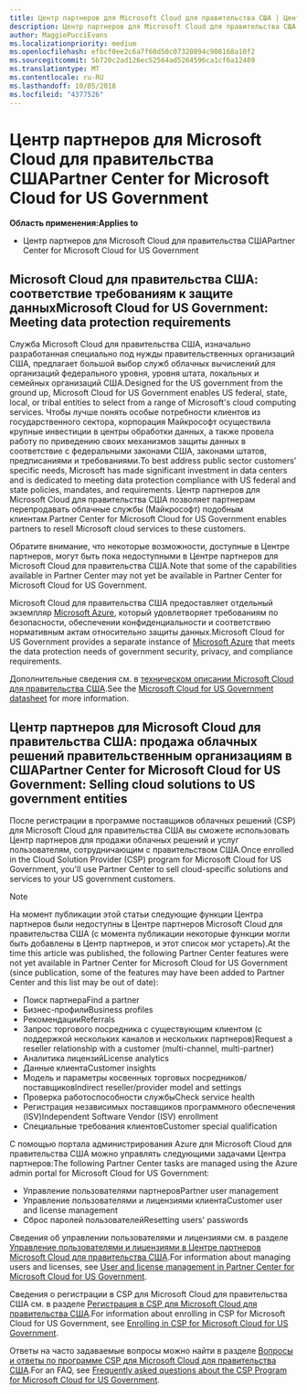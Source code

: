 ```yaml
---
title: Центр партнеров для Microsoft Cloud для правительства США | Центр партнеров для Microsoft Cloud для правительства США
description: Центр партнеров для Microsoft Cloud для правительства США — это деловой портал для партнеров корпорации Майкрософт, которые желают предложить облачные решения Microsoft Cloud своим клиентам, сотрудничающим с правительственными учреждениями в США.
author: MaggiePucciEvans
ms.localizationpriority: medium
ms.openlocfilehash: efbcf0ee2c6a7f60d50c07320894c908168a10f2
ms.sourcegitcommit: 5b720c2ad126ec52564ad5264596ca1cf6a12489
ms.translationtype: MT
ms.contentlocale: ru-RU
ms.lasthandoff: 10/05/2018
ms.locfileid: "4377526"
---
```

# <a name="partner-center-for-microsoft-cloud-for-us-government"></a><span data-ttu-id="db009-103">Центр партнеров для Microsoft Cloud для правительства США</span><span class="sxs-lookup"><span data-stu-id="db009-103">Partner Center for Microsoft Cloud for US Government</span></span>

**<span data-ttu-id="db009-104">Область применения:</span><span class="sxs-lookup"><span data-stu-id="db009-104">Applies to</span></span>**

-  <span data-ttu-id="db009-105">Центр партнеров для Microsoft Cloud для правительства США</span><span class="sxs-lookup"><span data-stu-id="db009-105">Partner Center for Microsoft Cloud for US Government</span></span>

## <a name="microsoft-cloud-for-us-government-meeting-data-protection-requirements"></a><span data-ttu-id="db009-106">Microsoft Cloud для правительства США: соответствие требованиям к защите данных</span><span class="sxs-lookup"><span data-stu-id="db009-106">Microsoft Cloud for US Government: Meeting data protection requirements</span></span> 

<span data-ttu-id="db009-107">Служба Microsoft Cloud для правительства США, изначально разработанная специально под нужды правительственных организаций США, предлагает большой выбор служб облачных вычислений для организаций федерального уровня, уровня штата, локальных и семейных организаций США.</span><span class="sxs-lookup"><span data-stu-id="db009-107">Designed for the US government from the ground up, Microsoft Cloud for US Government enables US federal, state, local, or tribal entities to select from a range of Microsoft's cloud computing services.</span></span> <span data-ttu-id="db009-108">Чтобы лучше понять особые потребности клиентов из государственного сектора, корпорация Майкрософт осуществила крупные инвестиции в центры обработки данных, а также провела работу по приведению своих механизмов защиты данных в соответствие с федеральными законами США, законами штатов, предписаниями и требованиями.</span><span class="sxs-lookup"><span data-stu-id="db009-108">To best address public sector customers’ specific needs, Microsoft has made significant investment in data centers and is dedicated to meeting data protection compliance with US federal and state policies, mandates, and requirements.</span></span> <span data-ttu-id="db009-109">Центр партнеров для Microsoft Cloud для правительства США позволяет партнерам перепродавать облачные службы (Майкрософт) подобным клиентам.</span><span class="sxs-lookup"><span data-stu-id="db009-109">Partner Center for Microsoft Cloud for US Government enables partners to resell Microsoft cloud services to these customers.</span></span>

<span data-ttu-id="db009-110">Обратите внимание, что некоторые возможности, доступные в Центре партнеров, могут быть пока недоступными в Центре партнеров для Microsoft Cloud для правительства США.</span><span class="sxs-lookup"><span data-stu-id="db009-110">Note that some of the capabilities available in Partner Center may not yet be available in Partner Center for Microsoft Cloud for US Government.</span></span>

<span data-ttu-id="db009-111">Microsoft Cloud для правительства США предоставляет отдельный экземпляр [Microsoft Azure](https://azure.microsoft.com/en-us/overview/clouds/government/), который удовлетворяет требованиям по безопасности, обеспечении конфиденциальности и соответствию нормативным актам относительно защиты данных.</span><span class="sxs-lookup"><span data-stu-id="db009-111">Microsoft Cloud for US Government provides a separate instance of [Microsoft Azure](https://azure.microsoft.com/en-us/overview/clouds/government/) that meets the data protection needs of government security, privacy, and compliance requirements.</span></span> 

<span data-ttu-id="db009-112">Дополнительные сведения см. в [техническом описании Microsoft Cloud для правительства США](http://download.microsoft.com/download/C/9/C/C9CA3002-DFC4-4ADA-841F-DF42AEC042FB/Microsoft_Azure_Government_Datasheet_EN_US.PDF).</span><span class="sxs-lookup"><span data-stu-id="db009-112">See the [Microsoft Cloud for US Government datasheet](http://download.microsoft.com/download/C/9/C/C9CA3002-DFC4-4ADA-841F-DF42AEC042FB/Microsoft_Azure_Government_Datasheet_EN_US.PDF) for more information.</span></span>

## <a name="partner-center-for-microsoft-cloud-for-us-government-selling-cloud-solutions-to-us-government-entities"></a><span data-ttu-id="db009-113">Центр партнеров для Microsoft Cloud для правительства США: продажа облачных решений правительственным организациям в США</span><span class="sxs-lookup"><span data-stu-id="db009-113">Partner Center for Microsoft Cloud for US Government: Selling cloud solutions to US government entities</span></span>

<span data-ttu-id="db009-114">После регистрации в программе поставщиков облачных решений (CSP) для Microsoft Cloud для правительства США вы сможете использовать Центр партнеров для продажи облачных решений и услуг пользователям, сотрудничающим с правительством США.</span><span class="sxs-lookup"><span data-stu-id="db009-114">Once enrolled in the Cloud Solution Provider (CSP) program for Microsoft Cloud for US Government, you'll use Partner Center to sell cloud-specific solutions and services to your US government customers.</span></span> 

> [!NOTE]  
> <span data-ttu-id="db009-115">На момент публикации этой статьи следующие функции Центра партнеров были недоступны в Центре партнеров Microsoft Cloud для правительства США (с момента публикации некоторые функции могли быть добавлены в Центр партнеров, и этот список мог устареть).</span><span class="sxs-lookup"><span data-stu-id="db009-115">At the time this article was published, the following Partner Center features were not yet available in Partner Center for Microsoft Cloud for US Government (since publication, some of the features may have been added to Partner Center and this list may be out of date):</span></span>

- <span data-ttu-id="db009-116">Поиск партнера</span><span class="sxs-lookup"><span data-stu-id="db009-116">Find a partner</span></span>
- <span data-ttu-id="db009-117">Бизнес-профили</span><span class="sxs-lookup"><span data-stu-id="db009-117">Business profiles</span></span>
- <span data-ttu-id="db009-118">Рекомендации</span><span class="sxs-lookup"><span data-stu-id="db009-118">Referrals</span></span>
- <span data-ttu-id="db009-119">Запрос торгового посредника с существующим клиентом (с поддержкой нескольких каналов и нескольких партнеров)</span><span class="sxs-lookup"><span data-stu-id="db009-119">Request a reseller relationship with a customer (multi-channel, multi-partner)</span></span>
- <span data-ttu-id="db009-120">Аналитика лицензий</span><span class="sxs-lookup"><span data-stu-id="db009-120">License analytics</span></span>
- <span data-ttu-id="db009-121">Данные клиента</span><span class="sxs-lookup"><span data-stu-id="db009-121">Customer insights</span></span>
- <span data-ttu-id="db009-122">Модель и параметры косвенных торговых посредников/поставщиков</span><span class="sxs-lookup"><span data-stu-id="db009-122">Indirect reseller/provider model and settings</span></span>
- <span data-ttu-id="db009-123">Проверка работоспособности службы</span><span class="sxs-lookup"><span data-stu-id="db009-123">Check service health</span></span>
- <span data-ttu-id="db009-124">Регистрация независимых поставщиков программного обеспечения (ISV)</span><span class="sxs-lookup"><span data-stu-id="db009-124">Independent Software Vendor (ISV) enrollment</span></span>
- <span data-ttu-id="db009-125">Специальные требования клиентов</span><span class="sxs-lookup"><span data-stu-id="db009-125">Customer special qualification</span></span>

<span data-ttu-id="db009-126">С помощью портала администрирования Azure для Microsoft Cloud для правительства США можно управлять следующими задачами Центра партнеров:</span><span class="sxs-lookup"><span data-stu-id="db009-126">The following Partner Center tasks are managed using the Azure admin portal for Microsoft Cloud for US Government:</span></span> 

-   <span data-ttu-id="db009-127">Управление пользователями партнеров</span><span class="sxs-lookup"><span data-stu-id="db009-127">Partner user management</span></span>
-   <span data-ttu-id="db009-128">Управление пользователями и лицензиями клиента</span><span class="sxs-lookup"><span data-stu-id="db009-128">Customer user and license management</span></span>
-   <span data-ttu-id="db009-129">Сброс паролей пользователей</span><span class="sxs-lookup"><span data-stu-id="db009-129">Resetting users' passwords</span></span>

<span data-ttu-id="db009-130">Сведения об управлении пользователями и лицензиями см. в разделе [Управление пользователями и лицензиями в Центре партнеров Microsoft Cloud для правительства США](user-management-in-partner-center-for-microsoft-us-govt-cloud.md).</span><span class="sxs-lookup"><span data-stu-id="db009-130">For information about managing users and licenses, see [User and license management in Partner Center for Microsoft Cloud for US Government](user-management-in-partner-center-for-microsoft-us-govt-cloud.md).</span></span>

<span data-ttu-id="db009-131">Сведения о регистрации в CSP для Microsoft Cloud для правительства США см. в разделе [Регистрация в CSP для Microsoft Cloud для правительства США](enroll-in-csp-for-microsoft-us-govt-cloud.md).</span><span class="sxs-lookup"><span data-stu-id="db009-131">For information about enrolling in CSP for Microsoft Cloud for US Government, see [Enrolling in CSP for Microsoft Cloud for US Government](enroll-in-csp-for-microsoft-us-govt-cloud.md).</span></span>

<span data-ttu-id="db009-132">Ответы на часто задаваемые вопросы можно найти в разделе [Вопросы и ответы по программе CSP для Microsoft Cloud для правительства США](faq-for-us-govt-cloud.md).</span><span class="sxs-lookup"><span data-stu-id="db009-132">For an FAQ, see [Frequently asked questions about the CSP Program for Microsoft Cloud for US Government](faq-for-us-govt-cloud.md).</span></span>